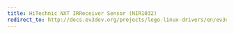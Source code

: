 ```yaml
---
title: HiTechnic NXT IRReceiver Sensor (NIR1032)
redirect_to: http://docs.ev3dev.org/projects/lego-linux-drivers/en/ev3dev-jessie/sensor_data.html#ht-nxt-ir-receiver
---
```

